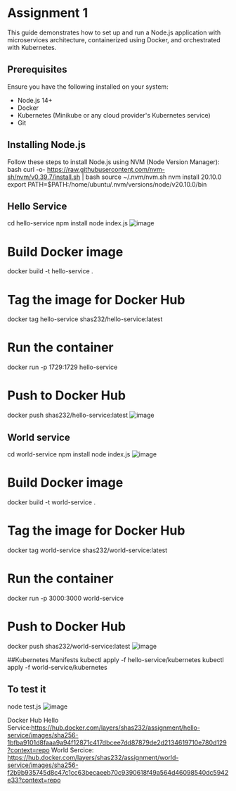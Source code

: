 # Assignment 1

This guide demonstrates how to set up and run a Node.js application with microservices architecture, containerized using Docker, and orchestrated with Kubernetes.

## Prerequisites
Ensure you have the following installed on your system:
- Node.js 14+
- Docker
- Kubernetes (Minikube or any cloud provider's Kubernetes service)
- Git
  

## Installing Node.js
Follow these steps to install Node.js using NVM (Node Version Manager):
bash
curl -o- https://raw.githubusercontent.com/nvm-sh/nvm/v0.39.7/install.sh | bash
source ~/.nvm/nvm.sh
nvm install 20.10.0
export PATH=$PATH:/home/ubuntu/.nvm/versions/node/v20.10.0/bin

## Hello Service 

cd hello-service
npm install
node index.js
![image](https://github.com/user-attachments/assets/e06023c5-df4f-4848-b1ec-1c7ee2a87331)

# Build Docker image
docker build -t hello-service .
# Tag the image for Docker Hub
docker tag hello-service shas232/hello-service:latest
# Run the container
docker run -p 1729:1729 hello-service
# Push to Docker Hub
docker push shas232/hello-service:latest
![image](https://github.com/user-attachments/assets/bea1e36b-d9f1-4a12-ae14-e77aa7e7288c)



## World service
cd world-service
npm install
node index.js
![image](https://github.com/user-attachments/assets/e2220330-4f3d-4fd8-8764-995c870d8445)

# Build Docker image
docker build -t world-service .
# Tag the image for Docker Hub
docker tag world-service shas232/world-service:latest
# Run the container
docker run -p 3000:3000 world-service
# Push to Docker Hub
docker push shas232/world-service:latest
![image](https://github.com/user-attachments/assets/7cfa19e5-74db-45df-bf7f-ab3ec9014d76)



##Kubernetes Manifests
kubectl apply -f hello-service/kubernetes
kubectl apply -f world-service/kubernetes

## To test it
node test.js
![image](https://github.com/user-attachments/assets/5c3bd888-f305-4db3-9c89-431c90f527f8)



Docker Hub
Hello Service:https://hub.docker.com/layers/shas232/assignment/hello-service/images/sha256-1bfba9101d8faaa9a94f12871c417dbcee7dd87879de2d2134619710e780d129?context=repo
World Sercice: https://hub.docker.com/layers/shas232/assignment/world-service/images/sha256-f2b9b935745d8c47c1cc63becaeeb70c9390618f49a564d46098540dc5942e33?context=repo
